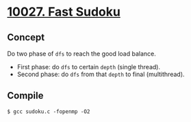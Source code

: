 # [10027. Fast Sudoku](https://judgegirl.csie.org/problem/0/10027)

## Concept
Do two phase of `dfs` to reach the good load balance.
- First phase: do `dfs` to certain `depth` (single thread).
- Second phase: do `dfs` from that `depth` to final (multithread).

## Compile
`$ gcc sudoku.c -fopenmp -O2`
